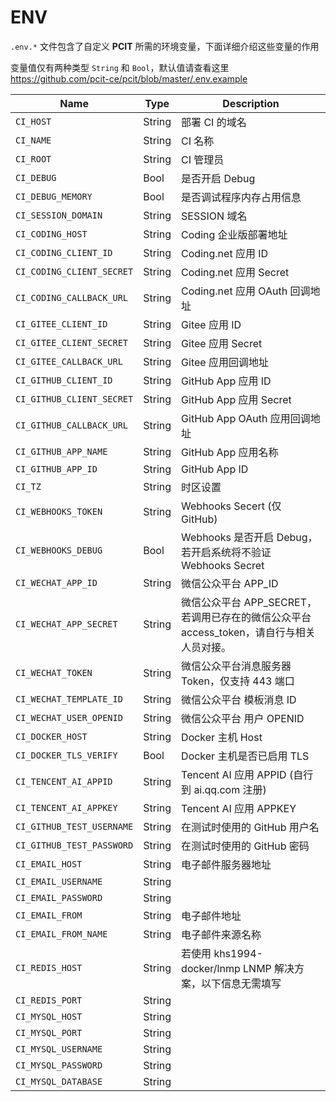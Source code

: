 # ENV

`.env.*` 文件包含了自定义 **PCIT** 所需的环境变量，下面详细介绍这些变量的作用

变量值仅有两种类型 `String` 和 `Bool`，默认值请查看这里 <https://github.com/pcit-ce/pcit/blob/master/.env.example>

| Name                      | Type   | Description                                              |
| ------------------------- | ------ | -------------------------------------------------------- |
| `CI_HOST`                 | String | 部署 CI 的域名                                                |
| `CI_NAME`                 | String | CI 名称                                                    |
| `CI_ROOT`                 | String | CI 管理员                                                   |
| `CI_DEBUG`                | Bool   | 是否开启 Debug                                               |
| `CI_DEBUG_MEMORY`         | Bool   | 是否调试程序内存占用信息                                             |
| `CI_SESSION_DOMAIN`       | String | SESSION 域名                                               |
| `CI_CODING_HOST`          | String | Coding 企业版部署地址                                           |
| `CI_CODING_CLIENT_ID`     | String | Coding.net 应用 ID                                         |
| `CI_CODING_CLIENT_SECRET` | String | Coding.net 应用 Secret                                     |
| `CI_CODING_CALLBACK_URL`  | String | Coding.net 应用 OAuth 回调地址                                 |
| `CI_GITEE_CLIENT_ID`      | String | Gitee 应用 ID                                              |
| `CI_GITEE_CLIENT_SECRET`  | String | Gitee 应用 Secret                                          |
| `CI_GITEE_CALLBACK_URL`   | String | Gitee 应用回调地址                                             |
| `CI_GITHUB_CLIENT_ID`     | String | GitHub App 应用 ID                                       |
| `CI_GITHUB_CLIENT_SECRET` | String | GitHub App 应用 Secret                                   |
| `CI_GITHUB_CALLBACK_URL`  | String | GitHub App OAuth 应用回调地址                                      |
| `CI_GITHUB_APP_NAME`      | String | GitHub App 应用名称                                          |
| `CI_GITHUB_APP_ID`        | String | GitHub App ID                                            |
| `CI_TZ`                   | String | 时区设置                                                     |
| `CI_WEBHOOKS_TOKEN`       | String | Webhooks Secert (仅 GitHub)                               |
| `CI_WEBHOOKS_DEBUG`       | Bool   | Webhooks 是否开启 Debug，若开启系统将不验证 Webhooks Secret                     |
| `CI_WECHAT_APP_ID`        | String | 微信公众平台 APP_ID                                            |
| `CI_WECHAT_APP_SECRET`    | String | 微信公众平台 APP_SECRET，若调用已存在的微信公众平台 access_token，请自行与相关人员对接。 |
| `CI_WECHAT_TOKEN`         | String | 微信公众平台消息服务器 Token，仅支持 443 端口                             |
| `CI_WECHAT_TEMPLATE_ID`   | String | 微信公众平台 模板消息 ID                                           |
| `CI_WECHAT_USER_OPENID`   | String | 微信公众平台 用户 OPENID                                         |
| `CI_DOCKER_HOST`          | String | Docker 主机 Host                                           |
| `CI_DOCKER_TLS_VERIFY`    | Bool   | Docker 主机是否已启用 TLS                                       |
| `CI_TENCENT_AI_APPID`     | String | Tencent AI 应用 APPID (自行到 ai.qq.com 注册)                   |
| `CI_TENCENT_AI_APPKEY`    | String | Tencent AI 应用 APPKEY                                     |
| `CI_GITHUB_TEST_USERNAME` | String | 在测试时使用的 GitHub 用户名                                   |
| `CI_GITHUB_TEST_PASSWORD` | String | 在测试时使用的 GitHub 密码                                   |
| `CI_EMAIL_HOST`           | String | 电子邮件服务器地址                                                |
| `CI_EMAIL_USERNAME`       | String |                                                          |
| `CI_EMAIL_PASSWORD`       | String |                                                          |
| `CI_EMAIL_FROM`           | String | 电子邮件地址                                                   |
| `CI_EMAIL_FROM_NAME`      | String | 电子邮件来源名称                                                 |
| `CI_REDIS_HOST`           | String | 若使用 khs1994-docker/lnmp LNMP 解决方案，以下信息无需填写               |
| `CI_REDIS_PORT`           | String |                                                          |
| `CI_MYSQL_HOST`           | String |                                                          |
| `CI_MYSQL_PORT`           | String |                                                          |
| `CI_MYSQL_USERNAME`       | String |                                                          |
| `CI_MYSQL_PASSWORD`       | String |                                                          |
| `CI_MYSQL_DATABASE`       | String |                                                          |
